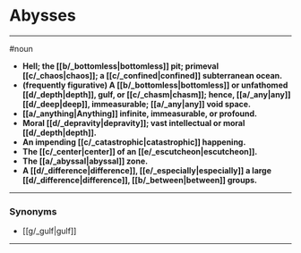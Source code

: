# Abysses
---
#noun
- **Hell; the [[b/_bottomless|bottomless]] pit; primeval [[c/_chaos|chaos]]; a [[c/_confined|confined]] subterranean ocean.**
- **(frequently figurative) A [[b/_bottomless|bottomless]] or unfathomed [[d/_depth|depth]], gulf, or [[c/_chasm|chasm]]; hence, [[a/_any|any]] [[d/_deep|deep]], immeasurable; [[a/_any|any]] void space.**
- **[[a/_anything|Anything]] infinite, immeasurable, or profound.**
- **Moral [[d/_depravity|depravity]]; vast intellectual or moral [[d/_depth|depth]].**
- **An impending [[c/_catastrophic|catastrophic]] happening.**
- **The [[c/_center|center]] of an [[e/_escutcheon|escutcheon]].**
- **The [[a/_abyssal|abyssal]] zone.**
- **A [[d/_difference|difference]], [[e/_especially|especially]] a large [[d/_difference|difference]], [[b/_between|between]] groups.**
---
### Synonyms
- [[g/_gulf|gulf]]
---
